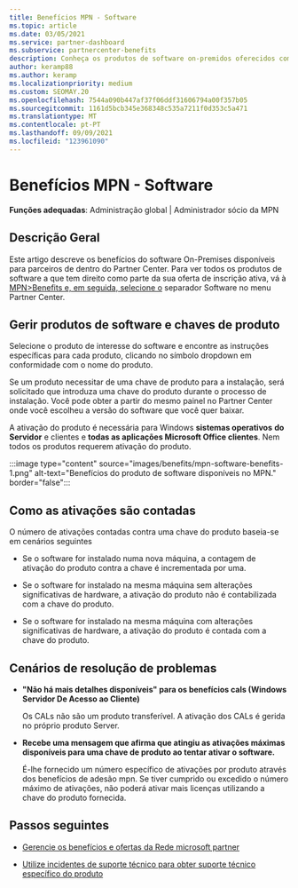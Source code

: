 ```yaml
---
title: Benefícios MPN - Software
ms.topic: article
ms.date: 03/05/2021
ms.service: partner-dashboard
ms.subservice: partnercenter-benefits
description: Conheça os produtos de software on-premidos oferecidos como benefícios da Microsoft Partner Network (MPN)
author: keramp88
ms.author: keramp
ms.localizationpriority: medium
ms.custom: SEOMAY.20
ms.openlocfilehash: 7544a090b447af37f06ddf31606794a00f357b05
ms.sourcegitcommit: 1161d5bcb345e368348c535a7211f0d353c5a471
ms.translationtype: MT
ms.contentlocale: pt-PT
ms.lasthandoff: 09/09/2021
ms.locfileid: "123961090"
---
```

# <a name="mpn-benefits---software"></a>Benefícios MPN - Software

**Funções adequadas**: Administração global | Administrador sócio da MPN

## <a name="overview"></a>Descrição Geral

Este artigo descreve os benefícios do software On-Premises disponíveis para parceiros de dentro do Partner Center. Para ver todos os produtos de software a que tem direito como parte da sua oferta de inscrição ativa, vá à  [MPN>Benefits e, em seguida, selecione o](https://partner.microsoft.com/dashboard/mpn/membership/benefits/software) separador Software no menu Partner Center.  

## <a name="manage-software-products-and-product-keys"></a>Gerir produtos de software e chaves de produto

Selecione o produto de interesse do software e encontre as instruções específicas para cada produto, clicando no símbolo dropdown em conformidade com o nome do produto.

Se um produto necessitar de uma chave de produto para a instalação, será solicitado que introduza uma chave do produto durante o processo de instalação. Você pode obter a partir do mesmo painel no Partner Center onde você escolheu a versão do software que você quer baixar.

A ativação do produto é necessária para Windows **sistemas operativos** **do Servidor** e clientes e **todas as aplicações Microsoft Office clientes**. Nem todos os produtos requerem ativação do produto.

:::image type="content" source="images/benefits/mpn-software-benefits-1.png" alt-text="Benefícios do produto de software disponíveis no MPN." border="false":::

## <a name="how-activations-are-counted"></a>Como as ativações são contadas

O número de ativações contadas contra uma chave do produto baseia-se em cenários seguintes

- Se o software for instalado numa nova máquina, a contagem de ativação do produto contra a chave é incrementada por uma.
 
- Se o software for instalado na mesma máquina sem alterações significativas de hardware, a ativação do produto não é contabilizada com a chave do produto.

- Se o software for instalado na mesma máquina com alterações significativas de hardware, a ativação do produto é contada com a chave do produto.

## <a name="troubleshooting-scenarios"></a>Cenários de resolução de problemas

- **"Não há mais detalhes disponíveis" para os benefícios cals (Windows Servidor De Acesso ao Cliente)**

    Os CALs não são um produto transferível. A ativação dos CALs é gerida no próprio produto Server.

- **Recebe uma mensagem que afirma que atingiu as ativações máximas disponíveis para uma chave de produto ao tentar ativar o software.**

    É-lhe fornecido um número específico de ativações por produto através dos benefícios de adesão mpn. Se tiver cumprido ou excedido o número máximo de ativações, não poderá ativar mais licenças utilizando a chave do produto fornecida.


 ## <a name="next-steps"></a>Passos seguintes

- [Gerencie os benefícios e ofertas da Rede microsoft partner](manage-your-partner-network-benefits.md)

- [Utilize incidentes de suporte técnico para obter suporte técnico específico do produto](mpn-benefits-technical-support.md)



